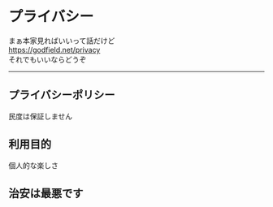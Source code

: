 # プライバシー
まぁ本家見ればいいって話だけど<br>
https://godfield.net/privacy<br>
それでもいいならどうぞ
<hr>

## プライバシーポリシー<br>

民度は保証しません<br>


## 利用目的<br>

個人的な楽しさ<br>

## 治安は最悪です
